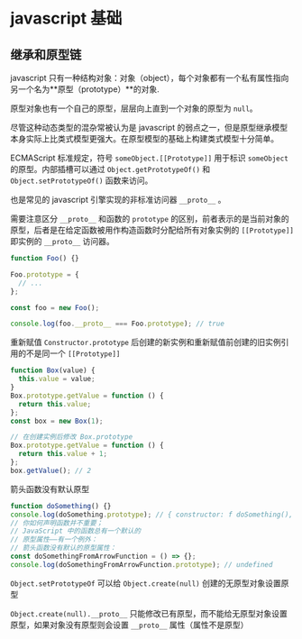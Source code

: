 # javascript 基础

## 继承和原型链

javascript 只有一种结构对象：对象（object），每个对象都有一个私有属性指向另一个名为**原型（prototype）**的对象.

原型对象也有一个自己的原型，层层向上直到一个对象的原型为 `null`。

尽管这种动态类型的混杂常被认为是 javascript 的弱点之一，但是原型继承模型本身实际上比类式模型更强大。在原型模型的基础上构建类式模型十分简单。

ECMAScript 标准规定，符号 `someObject.[[Prototype]]` 用于标识 `someObject` 的原型。内部插槽可以通过 `Object.getPrototypeOf()` 和 `Object.setPrototypeOf()` 函数来访问。

也是常见的 javascript 引擎实现的非标准访问器 `__proto__` 。

需要注意区分 `__proto__` 和函数的 `prototype` 的区别，前者表示的是当前对象的原型，后者是在给定函数被用作构造函数时分配给所有对象实例的 `[[Prototype]]` 即实例的 `__proto__` 访问器。

```javascript
function Foo() {}

Foo.prototype = {
  // ...
};

const foo = new Foo();

console.log(foo.__proto__ === Foo.prototype); // true
```

重新赋值 `Constructor.prototype` 后创建的新实例和重新赋值前创建的旧实例引用的不是同一个 `[[Prototype]]`

```javascript
function Box(value) {
  this.value = value;
}
Box.prototype.getValue = function () {
  return this.value;
};
const box = new Box(1);

// 在创建实例后修改 Box.prototype
Box.prototype.getValue = function () {
  return this.value + 1;
};
box.getValue(); // 2
```

箭头函数没有默认原型

```javascript
function doSomething() {}
console.log(doSomething.prototype); // { constructor: f doSomething(), [[Prototype]]:{...} }
// 你如何声明函数并不重要；
// JavaScript 中的函数总有一个默认的
// 原型属性——有一个例外：
// 箭头函数没有默认的原型属性：
const doSomethingFromArrowFunction = () => {};
console.log(doSomethingFromArrowFunction.prototype); // undefined
```

`Object.setPrototypeOf` 可以给 `Object.create(null)` 创建的无原型对象设置原型

`Object.create(null).__proto__` 只能修改已有原型，而不能给无原型对象设置原型，如果对象没有原型则会设置 `__proto__` 属性（属性不是原型）
